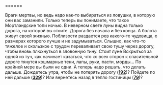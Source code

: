 ======

Враги мертвы, но ведь надо как-то выбираться из ловушки, в которую они вас заманили. Только теперь вы понимаете, что такое Мортлэндские топи ночью. В неверном свете луны видна только дорога, на которой вы стоите. Дорога без начала и без конца. А болота живут своей жизнью. Поблизости раздается рев какого-то чудовища, о размерах которого лучше и не задумываться. Слышно, как что-то тяжелое и скользкое с трудом переваливает свою тушу через дорогу, чтобы вновь плюхнуться в зловонную тину. Стоит луне Вскрыться за одной из туч, как начинает казаться, что ко всех сторон к спасительной дороге тянутся кошмарные тени, лапы, руки, пасти, морды... По крайней мере вы были не одни. А теперь надо решать, что делать дальше. Дождетесь утра, чтобы не потерять дорогу ([**192**](#n_192))? Пойдете по ней дальше ([**329**](#n_329))? Или вернетесь назад в тепло гостиницы ([**79**](#n_79))?


